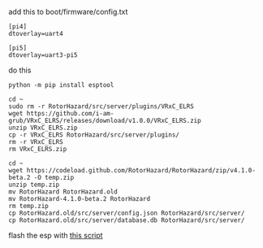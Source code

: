 add this to boot/firmware/config.txt

```
[pi4]
dtoverlay=uart4

[pi5]
dtoverlay=uart3-pi5
```

do this

```
python -m pip install esptool
```

```
cd ~
sudo rm -r RotorHazard/src/server/plugins/VRxC_ELRS
wget https://github.com/i-am-grub/VRxC_ELRS/releases/download/v1.0.0/VRxC_ELRS.zip
unzip VRxC_ELRS.zip
cp -r VRxC_ELRS RotorHazard/src/server/plugins/
rm -r VRxC_ELRS
rm VRxC_ELRS.zip
```

```
cd ~
wget https://codeload.github.com/RotorHazard/RotorHazard/zip/v4.1.0-beta.2 -O temp.zip
unzip temp.zip
mv RotorHazard RotorHazard.old
mv RotorHazard-4.1.0-beta.2 RotorHazard
rm temp.zip
cp RotorHazard.old/src/server/config.json RotorHazard/src/server/
cp RotorHazard.old/src/server/database.db RotorHazard/src/server/
```

flash the esp with [this script](files/flashbackpack.py)